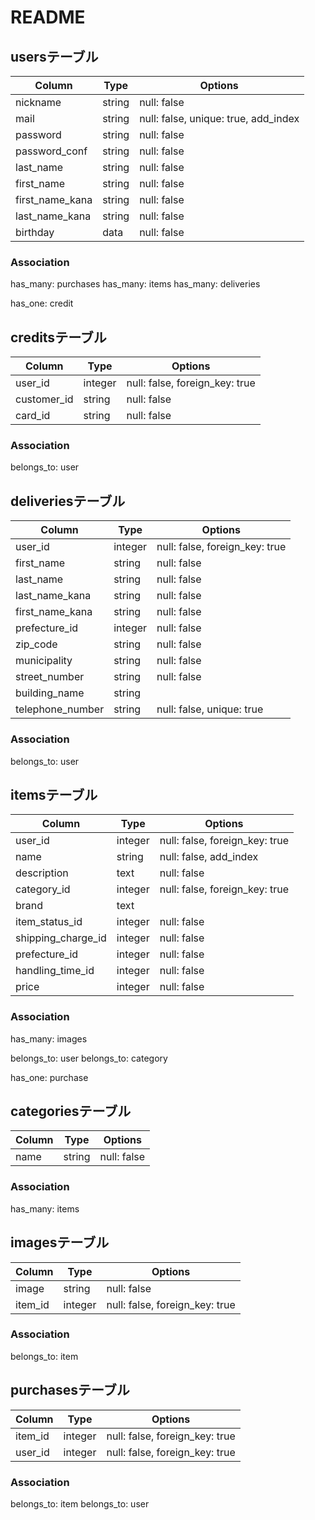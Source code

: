 # README

## usersテーブル

|Column|Type|Options|
|------|----|-------|
|nickname|string|null: false|
|mail|string|null: false, unique: true, add_index|
|password|string|null: false|
|password_conf|string|null: false|
|last_name|string|null: false|
|first_name|string|null: false|
|first_name_kana|string|null: false|
|last_name_kana|string|null: false|
|birthday|data|null: false|

### Association
has_many: purchases
has_many: items
has_many: deliveries

has_one: credit



## creditsテーブル
|Column|Type|Options|
|------|----|-------|
|user_id|integer|null: false, foreign_key: true|
|customer_id|string|null: false|
|card_id|string|null: false|

### Association
belongs_to: user



## deliveriesテーブル
|Column|Type|Options|
|------|----|-------|
|user_id|integer|null: false, foreign_key: true|
|first_name|string|null: false|
|last_name|string|null: false|
|last_name_kana|string|null: false|
|first_name_kana|string|null: false|
|prefecture_id|integer|null: false|
|zip_code|string|null: false|
|municipality|string|null: false|
|street_number|string|null: false|
|building_name|string||
|telephone_number|string|null: false, unique: true|

### Association
belongs_to: user



## itemsテーブル
|Column|Type|Options|
|------|----|-------|
|user_id|integer|null: false, foreign_key: true|
|name|string|null: false, add_index|
|description|text|null: false|
|category_id|integer|null: false, foreign_key: true|
|brand|text||
|item_status_id|integer|null: false|
|shipping_charge_id|integer|null: false|
|prefecture_id|integer|null: false|
|handling_time_id|integer|null: false|
|price|integer|null: false|

### Association
has_many: images

belongs_to: user
belongs_to: category

has_one: purchase




## categoriesテーブル
|Column|Type|Options|
|------|----|-------|
|name|string|null: false|

### Association
has_many: items


## imagesテーブル
|Column|Type|Options|
|------|----|-------|
|image|string|null: false|
|item_id|integer|null: false, foreign_key: true|

### Association
belongs_to: item


## purchasesテーブル
|Column|Type|Options|
|------|----|-------|
|item_id|integer|null: false, foreign_key: true|
|user_id|integer|null: false, foreign_key: true|

### Association
belongs_to: item
belongs_to: user




